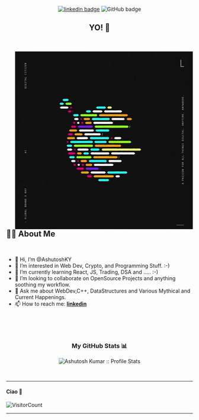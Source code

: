 <div align="center">
  
[![linkedin badge](https://img.shields.io/badge/AshutoshKY-30302f?style=flat&logo=linkedin)](https://www.linkedin.com/in/ashutosh-kumar-yadav/)
![GitHub badge](https://img.shields.io/github/followers/AshutoshKY?style=social)

<h2> YO! 🤟</h2>

</div>

<br>
<br>

<img align="right" src="./giphy.webp"/>

<br>
<br>
<br>
<br>
<br>

## 🙋‍♂️ About Me
<br>

- 👋 Hi, I’m @AshutoshKY
- 👀 I’m interested in Web Dev, Crypto, and Programming Stuff. :-)
- 🌱 I’m currently learning React, JS, Trading, DSA and ..... :-)
- 💞️ I’m looking to collaborate on OpenSource Projects and anything soothing my workflow.
- 💬 Ask me about WebDev,C++, DataStructures and Various Mythical and Current Happenings.
- 📫 How to reach me: **[linkedin](https://www.linkedin.com/in/ashutosh-kumar-yadav-40b322126/)**

<br>
<br>
<br>

<h3 align="center">My GitHub Stats 📊 </h3>
<p align="center">
  <img height="180em" src="https://github-readme-stats.vercel.app/api?username=AshutoshKY&theme=tokyonight&show_icons=true&hide_border=true&count_private=true" alt="Ashutosh Kumar :: Profile Stats" />
</p>
<br>

-----

#### Ciao 👋 <br>
![VisitorCount](https://profile-counter.glitch.me/AshutoshKY/count.svg)


---



